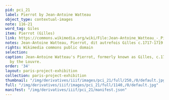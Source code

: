 ```yaml
---
pid: pci_21
label: Pierrot by Jean-Antoine Watteau
object_type: contextual-images
note: 116-21
word_tag: Giles
item: Pierrot (Gilles)
link: https://commons.wikimedia.org/wiki/File:Jean-Antoine_Watteau_-_Pierrot,_dit_autrefois_Gilles.jpg
notes: Jean-Antoine Watteau, Pierrot, dit autrefois Gilles c.1717-1719 Louvre
rights: Wikimedia commons public domain
selection: 
caption: Jean-Antoine Watteau's Pierrot, formerly known as Gilles, c.1717-1719, held
  by the Louvre.
order: '34'
layout: paris-project-exhibition
collection: paris-project-exhibition
thumbnail: "/img/derivatives/iiif/images/pci_21/full/250,/0/default.jpg"
full: "/img/derivatives/iiif/images/pci_21/full/1140,/0/default.jpg"
manifest: "/img/derivatives/iiif/pci_21/manifest.json"
---
```

